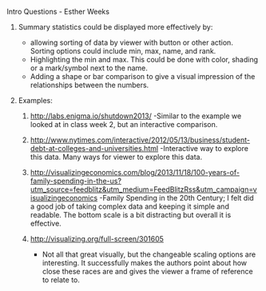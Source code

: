 Intro Questions - Esther Weeks

1. Summary statistics could be displayed more effectively by:
	- allowing sorting of data by viewer with button or other action. Sorting options
 		could include min, max, name, and rank.
 	- Highlighting the min and max. This could be done with color, shading or a
 		mark/symbol next to the name. 
 	- Adding a shape or bar comparison to give a visual impression of the relationships
 		between the numbers. 

2. Examples:
	1. http://labs.enigma.io/shutdown2013/
		-Similar to the example we looked at in class week 2, but an interactive 
		comparison. 

	2. http://www.nytimes.com/interactive/2012/05/13/business/student-debt-at-colleges-and-universities.html
		-Interactive way to explore this data. Many ways for viewer to explore this data.
		
	3. http://visualizingeconomics.com/blog/2013/11/18/100-years-of-family-spending-in-the-us?utm_source=feedblitz&utm_medium=FeedBlitzRss&utm_campaign=visualizingeconomics
		-Family Spending in the 20th Century; I felt did a good job of taking complex data
		and keeping it simple and readable. The bottom scale is a bit distracting but
		overall it is effective.
		
	5. http://visualizing.org/full-screen/301605 
		- Not all that great visually, but the changeable scaling options are 
		interesting. It successfully makes the authors point about how close these races 
		are and gives the viewer a frame of reference to relate to. 